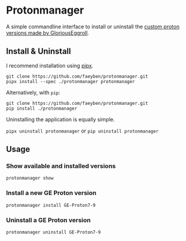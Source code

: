 # Protonmanager

A simple commandline interface to install or uninstall the [custom proton versions made by GloriousEggroll](https://github.com/GloriousEggroll/proton-ge-custom).

## Install & Uninstall

I recommend installation using [pipx](https://github.com/pypa/pipx).

```
git clone https://github.com/faeyben/protonmanager.git
pipx install --spec ./protonmanager protonmanager
```

Alternatively, with `pip`:

```
git clone https://github.com/faeyben/protonmanager.git
pip install ./protonmanager
```

Uninstalling the application is equally simple.

`pipx uninstall protonmanager` or `pip uninstall protonmanager`

## Usage

### Show available and installed versions

`protonmanager show`

### Install a new GE Proton version

`protonmanager install GE-Proton7-9`

### Uninstall a GE Proton version

`protonmanager uninstall GE-Proton7-9`


